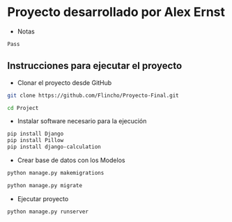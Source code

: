 # Proyecto desarrollado por Alex Ernst

- Notas
```bash
Pass
```

## Instrucciones para ejecutar el proyecto

- Clonar el proyecto desde GitHub
```bash
git clone https://github.com/Flincho/Proyecto-Final.git

cd Project
```

- Instalar software necesario para la ejecución
```bash
pip install Django
pip install Pillow
pip install django-calculation
```

- Crear base de datos con los Modelos
```bash
python manage.py makemigrations 

python manage.py migrate
```

- Ejecutar proyecto
```bash
python manage.py runserver
```
